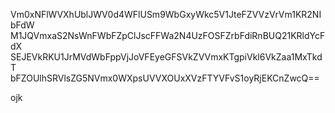 Vm0xNFlWVXhUblJWV0d4WFlUSm9WbGxyWkc5V1JteFZVVzVrVm1KR2NIbFdW
M1JQVmxaS2NsWnFWbFZpClJscFFWa2N4UzFOSFZrbFdiRnBUQ21KRldYcFdX
SEJEVkRKU1JrMVdWbFppVjJoVFEyeGFSVkZVVmxKTgpiVkl6VkZaa1MxTkdT
bFZOUlhSRVlsZG5NVmx0WXpsUVVXOUxXVzFTYVFvS1oyRjEKCnZwcQ==

ojk